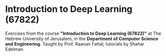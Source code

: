 # Introduction to Deep Learning (67822)

Exercises from the course **"Introduction to Deep Learning (67822)"** at The Hebrew University of Jerusalem, in the **Department of Computer Science and Engineering**.
Taught by Prof. Raanan Fattal; tutorials by Shahar Edelman.
